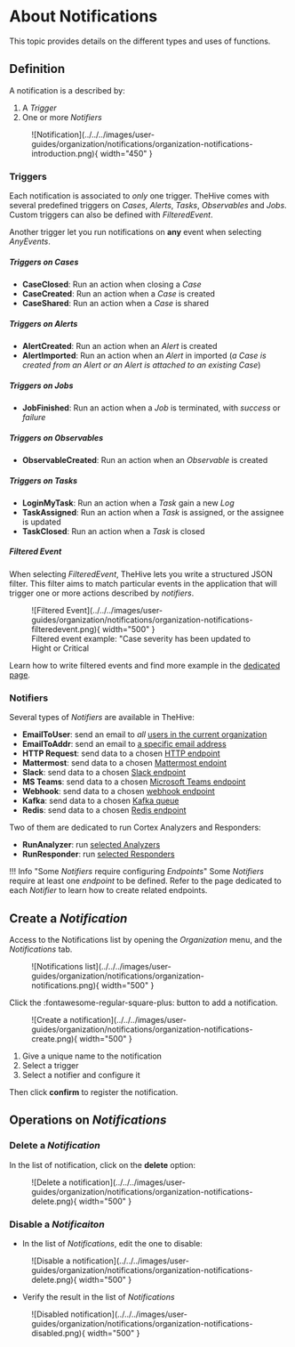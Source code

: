 # About Notifications

This topic provides details on the different types and uses of functions.

## Definition

A notification is a described by:

1. A *Trigger*
2. One or more *Notifiers*

<figure markdown>
  ![Notification](../../../images/user-guides/organization/notifications/organization-notifications-introduction.png){ width="450" }
</figure>


### Triggers

Each notification is associated to *only* one trigger. TheHive comes with several predefined triggers on *Cases*, *Alerts*, *Tasks*, *Observables* and *Jobs*. Custom triggers can also be defined with *FilteredEvent*.

Another trigger let you run notifications on **any** event when selecting *AnyEvents*.


##### Triggers on Cases

* **CaseClosed**: Run an action when closing a *Case*
* **CaseCreated**: Run an action when a *Case* is created
* **CaseShared**: Run an action when a *Case* is shared


##### Triggers on Alerts

* **AlertCreated**: Run an action when an *Alert* is created
* **AlertImported**: Run an action when an *Alert* in imported (*a Case is created from an Alert or an Alert is attached to an existing Case*)


##### Triggers on Jobs

* **JobFinished**: Run an action when a *Job* is terminated, with *success* or *failure*


##### Triggers on Observables

* **ObservableCreated**: Run an action when an *Observable* is created


##### Triggers on Tasks

* **LoginMyTask**: Run an action when a *Task* gain a new *Log*
* **TaskAssigned**: Run an action when a *Task* is assigned, or the assignee is updated
* **TaskClosed**: Run an action when a *Task* is closed


##### Filtered Event

When selecting *FilteredEvent*, TheHive lets you write a structured JSON filter. This filter aims to match particular events in the application that will trigger one or more actions described by *notifiers*.

<figure markdown>
  ![Filtered Event](../../../images/user-guides/organization/notifications/organization-notifications-filteredevent.png){ width="500" }
  <figcaption>Filtered event example: "Case severity has been updated to Hight or Critical</figcaption>
</figure>

Learn how to write filtered events and find more example in the [dedicated page](./filteredevents.md).


### Notifiers

Several types of *Notifiers* are available in TheHive:

* **EmailToUser**: send an email to *all* [users in the current organization](./email-to-users.md)
* **EmailToAddr**: send an email to [a specific email address](./email-to-addr.md)
* **HTTP Request**: send data to a chosen [HTTP endpoint](./http-request.md)
* **Mattermost**: send data to a chosen [Mattermost endoint](./mattermost.md)
* **Slack**: send data to a chosen [Slack endpoint](./slack.md)
* **MS Teams**: send data to a chosen [Microsoft Teams endpoint](./teams.md)
* **Webhook**: send data to a chosen [webhook endpoint](./webhook.md)
* **Kafka**: send data to a chosen [Kafka queue](./kafka.md)
* **Redis**: send data to a chosen [Redis endpoint](./redis.md)

Two of them are dedicated to run Cortex Analyzers and Responders:

* **RunAnalyzer**: run [selected Analyzers](./analyzers.md)
* **RunResponder**: run [selected Responders](./responders.md)

!!! Info "Some *Notifiers* require configuring *Endpoints*"
    Some *Notifiers* require at least one *endpoint* to be defined. Refer to the page dedicated to each *Notifier* to learn how to create related endpoints.


## Create a *Notification*
Access to the Notifications list by opening the *Organization* menu, and the *Notifications* tab.

<figure markdown>
  ![Notifications list](../../../images/user-guides/organization/notifications/organization-notifications.png){ width="500" }
</figure>

Click the :fontawesome-regular-square-plus: button to add a notification.

<figure markdown>
  ![Create a notification](../../../images/user-guides/organization/notifications/organization-notifications-create.png){ width="500" }
</figure>


1. Give a unique name to the notification
2. Select a trigger
3. Select a notifier and configure it

Then click **confirm** to register the notification.


## Operations on *Notifications*

### Delete a *Notification*

In the list of notification, click on the **delete** option:

<figure markdown>
  ![Delete a notification](../../../images/user-guides/organization/notifications/organization-notifications-delete.png){ width="500" }
</figure>

### Disable a *Notificaiton*

* In the list of *Notifications*, edit the one to disable: 

<figure markdown>
  ![Disable a notification](../../../images/user-guides/organization/notifications/organization-notifications-delete.png){ width="500" }
</figure>

* Verify the result in the list of *Notifications*

<figure markdown>
  ![Disabled notification](../../../images/user-guides/organization/notifications/organization-notifications-disabled.png){ width="500" }
</figure>